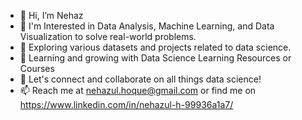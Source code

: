 - 👋 Hi, I’m Nehaz
- 👀 I'm Interested in Data Analysis, Machine Learning, and Data Visualization to solve real-world problems.
- 🔭 Exploring various datasets and projects related to data science.
- 🌱 Learning and growing with Data Science Learning Resources or Courses
- 💞️  Let's connect and collaborate on all things data science!
- 📫  Reach me at nehazul.hoque@gmail.com or find me on https://www.linkedin.com/in/nehazul-h-99936a1a7/

<!---
NehaZ2023/NehaZ2023 is a ✨ special ✨ repository because its `README.md` (this file) appears on your GitHub profile.
You can click the Preview link to take a look at your changes.
--->
